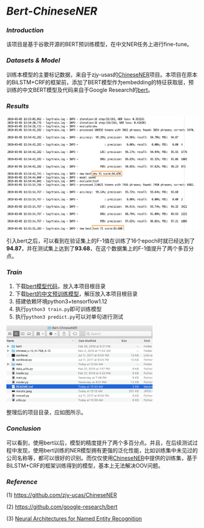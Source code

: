 # *Bert-ChineseNER*

### *Introduction*

该项目是基于谷歌开源的BERT预训练模型，在中文NER任务上进行fine-tune。

### *Datasets & Model*

训练本模型的主要标记数据，来自于zjy-usas的[ChineseNER](https://github.com/zjy-ucas/ChineseNER)项目。本项目在原本的BiLSTM+CRF的框架前，添加了BERT模型作为embedding的特征获取层，预训练的中文BERT模型及代码来自于Google Research的[bert](https://github.com/google-research/bert)。

### *Results*

<img src="pictures/results.png" height="300px">

引入bert之后，可以看到在验证集上的F-1值在训练了16个epoch时就已经达到了**94.87**，并在测试集上达到了**93.68**，在这个数据集上的F-1值提升了两个多百分点。

### *Train*

1. 下载[bert模型代码](https://github.com/google-research/bert)，放入本项目根目录
2. 下载[bert的中文预训练模型](https://storage.googleapis.com/bert_models/2018_11_03/chinese_L-12_H-768_A-12.zip)，解压放入本项目根目录
3. 搭建依赖环境python3+tensorflow1.12
4. 执行`python3 train.py`即可训练模型
5. 执行`python3 predict.py`可以对单句进行测试

<img src="pictures/folder.png" height="200px">

整理后的项目目录，应如图所示。

### *Conclusion*

可以看到，使用bert以后，模型的精度提升了两个多百分点。并且，在后续测试过程中发现，使用bert训练的NER模型拥有更强的泛化性能，比如训练集中未见过的公司名称等，都可以很好的识别。而仅仅使用[ChineseNER](https://github.com/zjy-ucas/ChineseNER)中提供的训练集，基于BiLSTM+CRF的框架训练得到的模型，基本上无法解决OOV问题。

### *Reference*

(1)  https://github.com/zjy-ucas/ChineseNER

(2) https://github.com/google-research/bert

(3) [Neural Architectures for Named Entity Recognition](https://arxiv.org/abs/1603.01360)
